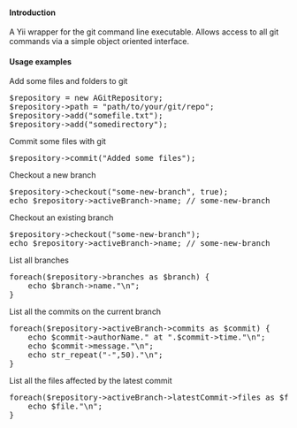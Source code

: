 #### Introduction

A Yii wrapper for the git command line executable. Allows access to all git commands via a simple object oriented interface.

#### Usage examples

Add some files and folders to git
<pre>
$repository = new AGitRepository;
$repository->path = "path/to/your/git/repo";
$repository->add("somefile.txt");
$repository->add("somedirectory");
</pre>

Commit some files with git

<pre>
$repository->commit("Added some files");
</pre>

Checkout a new branch
<pre>
$repository->checkout("some-new-branch", true);
echo $repository->activeBranch->name; // some-new-branch
</pre>

Checkout an existing branch
<pre>
$repository->checkout("some-new-branch");
echo $repository->activeBranch->name; // some-new-branch
</pre>

List all branches

<pre>
foreach($repository->branches as $branch) {
	echo $branch->name."\n";
}
</pre>

List all the commits on the current branch

<pre>
foreach($repository->activeBranch->commits as $commit) {
	echo $commit->authorName." at ".$commit->time."\n";
	echo $commit->message."\n";
	echo str_repeat("-",50)."\n";
}
</pre>

List all the files affected by the latest commit

<pre>
foreach($repository->activeBranch->latestCommit->files as $file) {
	echo $file."\n";
}
</pre>